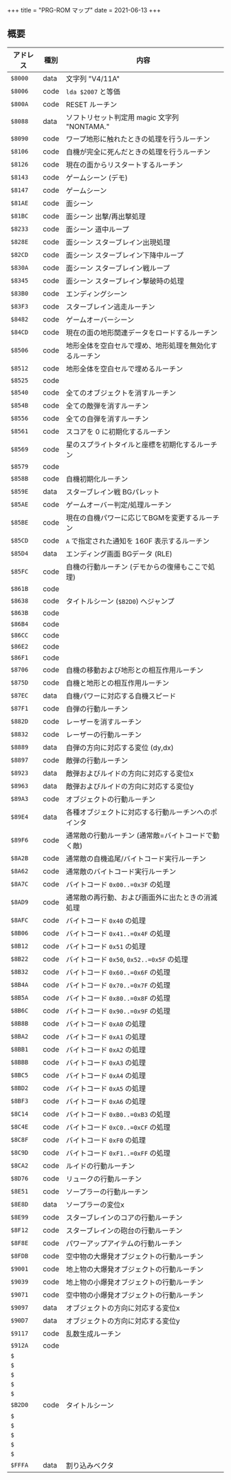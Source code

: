 +++
title = "PRG-ROM マップ"
date = 2021-06-13
+++

## 概要

|アドレス|種別|内容|
|--|--|--|
|`$8000`|data|文字列 "V4/11A"|
|`$8006`|code|`lda $2007` と等価|
|`$800A`|code|RESET ルーチン|
|`$8088`|data|ソフトリセット判定用 magic 文字列 "NONTAMA."|
|`$8090`|code|ワープ地形に触れたときの処理を行うルーチン|
|`$8106`|code|自機が完全に死んだときの処理を行うルーチン|
|`$8126`|code|現在の面からリスタートするルーチン|
|`$8143`|code|ゲームシーン (デモ)|
|`$8147`|code|ゲームシーン|
|`$81AE`|code|面シーン|
|`$81BC`|code|面シーン 出撃/再出撃処理|
|`$8233`|code|面シーン 道中ループ|
|`$828E`|code|面シーン スターブレイン出現処理|
|`$82CD`|code|面シーン スターブレイン下降中ループ|
|`$830A`|code|面シーン スターブレイン戦ループ|
|`$8345`|code|面シーン スターブレイン撃破時の処理|
|`$83B0`|code|エンディングシーン|
|`$83F3`|code|スターブレイン逃走ルーチン|
|`$8482`|code|ゲームオーバーシーン|
|`$84CD`|code|現在の面の地形関連データをロードするルーチン|
|`$8506`|code|地形全体を空白セルで埋め、地形処理を無効化するルーチン|
|`$8512`|code|地形全体を空白セルで埋めるルーチン|
|`$8525`|code||
|`$8540`|code|全てのオブジェクトを消すルーチン|
|`$854B`|code|全ての敵弾を消すルーチン|
|`$8556`|code|全ての自弾を消すルーチン|
|`$8561`|code|スコアを 0 に初期化するルーチン|
|`$8569`|code|星のスプライトタイルと座標を初期化するルーチン|
|`$8579`|code||
|`$858B`|code|自機初期化ルーチン|
|`$859E`|data|スターブレイン戦 BGパレット|
|`$85AE`|code|ゲームオーバー判定/処理ルーチン|
|`$85BE`|code|現在の自機パワーに応じてBGMを変更するルーチン|
|`$85CD`|code|`A` で指定された通知を 160F 表示するルーチン|
|`$85D4`|data|エンディング画面 BGデータ (RLE)|
|`$85FC`|code|自機の行動ルーチン (デモからの復帰もここで処理)|
|`$861B`|code||
|`$8638`|code|タイトルシーン (`$B2D0`) へジャンプ|
|`$863B`|code||
|`$86B4`|code||
|`$86CC`|code||
|`$86E2`|code||
|`$86F1`|code||
|`$8706`|code|自機の移動および地形との相互作用ルーチン|
|`$875D`|code|自機と地形との相互作用ルーチン|
|`$87EC`|data|自機パワーに対応する自機スピード|
|`$87F1`|code|自弾の行動ルーチン|
|`$882D`|code|レーザーを消すルーチン|
|`$8832`|code|レーザーの行動ルーチン|
|`$8889`|data|自弾の方向に対応する変位 (dy,dx)|
|`$8897`|code|敵弾の行動ルーチン|
|`$8923`|data|敵弾およびルイドの方向に対応する変位x|
|`$8963`|data|敵弾およびルイドの方向に対応する変位y|
|`$89A3`|code|オブジェクトの行動ルーチン|
|`$89E4`|data|各種オブジェクトに対応する行動ルーチンへのポインタ|
|`$89F6`|code|通常敵の行動ルーチン (通常敵=バイトコードで動く敵)|
|`$8A2B`|code|通常敵の自機追尾/バイトコード実行ルーチン|
|`$8A62`|code|通常敵のバイトコード実行ルーチン|
|`$8A7C`|code|バイトコード `0x00..=0x3F` の処理|
|`$8AD9`|code|通常敵の再行動、および画面外に出たときの消滅処理|
|`$8AFC`|code|バイトコード `0x40` の処理|
|`$8B06`|code|バイトコード `0x41..=0x4F` の処理|
|`$8B12`|code|バイトコード `0x51` の処理|
|`$8B22`|code|バイトコード `0x50`, `0x52..=0x5F` の処理|
|`$8B32`|code|バイトコード `0x60..=0x6F` の処理|
|`$8B4A`|code|バイトコード `0x70..=0x7F` の処理|
|`$8B5A`|code|バイトコード `0x80..=0x8F` の処理|
|`$8B6C`|code|バイトコード `0x90..=0x9F` の処理|
|`$8B8B`|code|バイトコード `0xA0` の処理|
|`$8BA2`|code|バイトコード `0xA1` の処理|
|`$8BB1`|code|バイトコード `0xA2` の処理|
|`$8BBB`|code|バイトコード `0xA3` の処理|
|`$8BC5`|code|バイトコード `0xA4` の処理|
|`$8BD2`|code|バイトコード `0xA5` の処理|
|`$8BF3`|code|バイトコード `0xA6` の処理|
|`$8C14`|code|バイトコード `0xB0..=0xB3` の処理|
|`$8C4E`|code|バイトコード `0xC0..=0xCF` の処理|
|`$8C8F`|code|バイトコード `0xF0` の処理|
|`$8C9D`|code|バイトコード `0xF1..=0xFF` の処理|
|`$8CA2`|code|ルイドの行動ルーチン|
|`$8D76`|code|リュークの行動ルーチン|
|`$8E51`|code|ソープラーの行動ルーチン|
|`$8E8D`|data|ソープラーの変位x|
|`$8E99`|code|スターブレインのコアの行動ルーチン|
|`$8F12`|code|スターブレインの砲台の行動ルーチン|
|`$8F8E`|code|パワーアップアイテムの行動ルーチン|
|`$8FDB`|code|空中物の大爆発オブジェクトの行動ルーチン|
|`$9001`|code|地上物の大爆発オブジェクトの行動ルーチン|
|`$9039`|code|地上物の小爆発オブジェクトの行動ルーチン|
|`$9071`|code|空中物の小爆発オブジェクトの行動ルーチン|
|`$9097`|data|オブジェクトの方向に対応する変位x|
|`$90D7`|data|オブジェクトの方向に対応する変位y|
|`$9117`|code|乱数生成ルーチン|
|`$912A`|code||
|`$`|||
|`$`|||
|`$`|||
|`$`|||
|`$`|||
|`$B2D0`|code|タイトルシーン|
|`$`|||
|`$`|||
|`$`|||
|`$`|||
|`$`|||
|`$FFFA`|data|割り込みベクタ|
